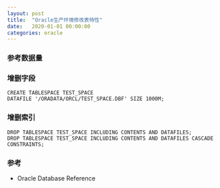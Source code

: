 ```yaml
---
layout: post
title:  "Oracle生产环境修改表特性"
date:   2020-01-01 00:00:00
categories: oracle
---
```


### 参考数据量

### 增删字段
```
CREATE TABLESPACE TEST_SPACE
DATAFILE '/ORADATA/ORCL/TEST_SPACE.DBF' SIZE 1000M;
```

### 增删索引
```
DROP TABLESPACE TEST_SPACE INCLUDING CONTENTS AND DATAFILES;
DROP TABLESPACE TEST_SPACE INCLUDING CONTENTS AND DATAFILES CASCADE CONSTRAINTS;
```

### 参考
+ Oracle Database Reference